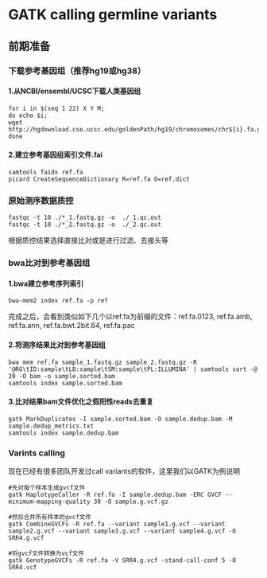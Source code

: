 # GATK calling germline variants
## 前期准备
### 下载参考基因组（推荐hg19或hg38）
#### 1.从NCBI/ensembl/UCSC下载人类基因组  
```
for i in $(seq 1 22) X Y M;  
do echo $i;  
wget http://hgdownload.cse.ucsc.edu/goldenPath/hg19/chromosomes/chr${i}.fa.gz;  
done
```
#### 2.建立参考基因组索引文件.fai
```
samtools faidx ref.fa
picard CreateSequenceDictionary R=ref.fa O=ref.dict
```
### 原始测序数据质控
```
fastqc -t 10 ./*_1.fastq.gz -o  ./_1.qc.out
fastqc -t 10 ./*_2.fastq.gz -o  ./_2.qc.out
```
根据质控结果选择直接比对或是进行过滤、去接头等
### bwa比对到参考基因组
#### 1.bwa建立参考序列索引
```
bwa-mem2 index ref.fa -p ref
```
完成之后，会看到类似如下几个以ref.fa为前缀的文件：ref.fa.0123, ref.fa.amb, ref.fa.ann, ref.fa.bwt.2bit.64, ref.fa.pac
#### 2.将测序结果比对到参考基因组
```
bwa mem ref.fa sample_1.fastq.gz sample_2.fastq.gz -R '@RG\tID:sample\tLB:sample\tSM:sample\tPL:ILLUMINA' | samtools sort -@ 20 -O bam -o sample.sorted.bam
samtools index sample.sorted.bam
```
#### 3.比对结果bam文件优化之假阳性reads去重复
```
gatk MarkDuplicates -I sample.sorted.bam -O sample.dedup.bam -M sample.dedup_metrics.txt
samtools index sample.dedup.bam
```
### Varints calling
现在已经有很多团队开发过call variants的软件，这里我们以GATK为例说明
```
#先对每个样本生成gvcf文件
gatk HaplotypeCaller -R ref.fa -I sample.dedup.bam -ERC GVCF --minimum-mapping-quality 30 -O sample.g.vcf.gz

#然后合并所有样本的gvcf文件
gatk CombineGVCFs -R ref.fa --variant sample1.g.vcf --variant sample2.g.vcf --variant sample3.g.vcf --variant sample4.g.vcf -O SRR4.g.vcf

#将gvcf文件转换为vcf文件
gatk GenotypeGVCFs -R ref.fa -V SRR4.g.vcf -stand-call-conf 5 -O SRR4.vcf
```
